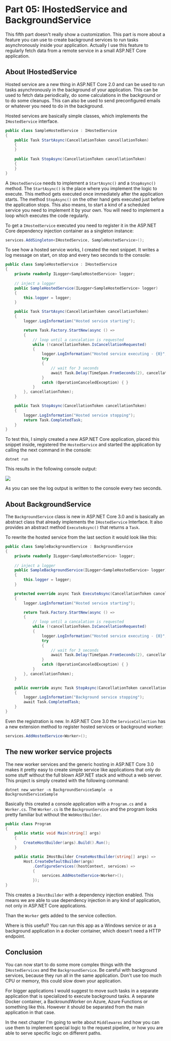 # Part 05: IHostedService and BackgroundService

This fifth part doesn't really show a customization. This part is more about a feature you can use to create background services to run tasks asynchronously inside your application. Actually I use this feature to regularly fetch data from a remote service in a small ASP.NET Core application. 

## About IHostedService

Hosted service are a new thing in ASP.NET Core 2.0 and can be used to run tasks asynchronously in the background of your application. This can be used to fetch data periodically, do some calculations in the background or to do some cleanups. This can also be used to send preconfigured emails or whatever you need to do in the background.

Hosted services are basically simple classes, which implements the `IHostedService` interface.

```csharp
public class SampleHostedService : IHostedService
{
	public Task StartAsync(CancellationToken cancellationToken)
	{
	}
	
	public Task StopAsync(CancellationToken cancellationToken)
	{
	}
}
```

A `IHostedService` needs to implement a `StartAsync()` and a `StopAsync()` method. The `StartAsync()` is the place where you implement the logic to execute. This method gets executed once immediately after the application starts. The method `StopAsync()` on the other hand gets executed just before the application stops. This also means, to start a kind of a scheduled service you need to implement it by your own. You will need to implement a loop which executes the code regularly.

To get a `IHostedService` executed you need to register it in the ASP.NET Core dependency injection container as a singleton instance:

```csharp
services.AddSingleton<IHostedService, SampleHostedService>();
```

To see how a hosted service works, I created the next snippet. It writes a log message on start, on stop and every two seconds to the console:

```csharp
public class SampleHostedService : IHostedService
{
	private readonly ILogger<SampleHostedService> logger;
	
	// inject a logger
	public SampleHostedService(ILogger<SampleHostedService> logger)
	{
		this.logger = logger;
	}

	public Task StartAsync(CancellationToken cancellationToken)
	{
		logger.LogInformation("Hosted service starting");

		return Task.Factory.StartNew(async () =>
		{
			// loop until a cancalation is requested
			while (!cancellationToken.IsCancellationRequested)
			{
				logger.LogInformation("Hosted service executing - {0}", DateTime.Now);
				try
				{
					// wait for 3 seconds
					await Task.Delay(TimeSpan.FromSeconds(2), cancellationToken);
				}
				catch (OperationCanceledException) { }
			}
		}, cancellationToken);
	}

	public Task StopAsync(CancellationToken cancellationToken)
	{
		logger.LogInformation("Hosted service stopping");
		return Task.CompletedTask;
	}
}
```

To test this, I simply created a new ASP.NET Core application, placed this snippet inside, registered the `HostedService` and started the application by calling the next command in the console:

```shell
dotnet run
```

This results in the following console output:

![](images/customize-aspnetcore/hosted-service.png)

As you can see the log output is written to the console every two seconds.

## About BackgroundService

The `BackgroundService` class is new in ASP.NET Core 3.0 and is basically an abstract class that already implements the `IHostedService` Interface. It also provides an abstract method `ExecuteAsync()` that returns a `Task`.

To rewrite the hosted service from the last section it would look like this:

```csharp
public class SampleBackgroundService : BackgroundService
{
	private readonly ILogger<SampleHostedService> logger;
	
	// inject a logger
	public SampleBackgroundService(ILogger<SampleHostedService> logger)
	{
		this.logger = logger;
	}

	protected override async Task ExecuteAsync(CancellationToken cancellationToken)
	{
		logger.LogInformation("Hosted service starting");

		return Task.Factory.StartNew(async () =>
		{
			// loop until a cancalation is requested
			while (!cancellationToken.IsCancellationRequested)
			{
				logger.LogInformation("Hosted service executing - {0}", DateTime.Now);
				try
				{
					// wait for 3 seconds
					await Task.Delay(TimeSpan.FromSeconds(2), cancellationToken);
				}
				catch (OperationCanceledException) { }
			}
		}, cancellationToken);
	}

    public override async Task StopAsync(CancellationToken cancellationToken)
    {
        logger.LogInformation("Background service stopping");
        await Task.CompletedTask;
    }
}
```

Even the registration is new. In ASP.NET Core 3.0 the `ServiceCollection` has a new extension method to register hosted services or background worker:

~~~ csharp
services.AddHostedService<Worker>();
~~~

## The new worker service projects

The new worker services and the generic hosting in ASP.NET Core 3.0 makes it pretty easy to create simple service like applications that only do some stuff without the full blown ASP.NET stack and without a web server. This project is simply created with the following command:

~~~ shell
dotnet new worker -n BackgroundServiceSample -o BackgroundServiceSample
~~~

Basically this created a console application with a `Program.cs` and a `Worker.cs`. The `Worker.cs` is the `BackgrounService` and the program looks pretty familiar but without the `WebHostBuilder`.

~~~ csharp
public class Program
{
    public static void Main(string[] args)
    {
        CreateHostBuilder(args).Build().Run();
    }

    public static IHostBuilder CreateHostBuilder(string[] args) =>
        Host.CreateDefaultBuilder(args)
            .ConfigureServices((hostContext, services) =>
            {
                services.AddHostedService<Worker>();
            });
}
~~~

This creates a `IHostBuilder` with a dependency injection enabled. This means we are able to use dependency injection in any kind of application, not only in ASP.NET Core applications.

Than the `Worker` gets added to the service collection.

Where is this useful? You can run this app as a Windows service or as a background application in a docker container, which doesn't need a HTTP endpoint.

## Conclusion

You can now start to do some more complex things with the `IHostedServices` and the `BackgroundService`. Be careful with background services, because they run all in the same application. Don't use too much CPU or memory, this could slow down your application.

For bigger applications I would suggest to move such tasks in a separate application that is specialized to execute background tasks. A separate Docker container, a BackroundWorker on Azure, Azure Functions or something like this. However it should be separated from the main application in that case.

In the next chapter I'm going to write about `Middlewares` and how you can use them to implement special logic to the request pipeline, or how you are able to serve specific logic on different paths.
